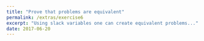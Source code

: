 ```yaml
---
title: "Prove that problems are equivalent"
permalink: /extras/exercise6
excerpt: "Using slack variables one can create equivalent problems..."
date: 2017-06-20
---
```



